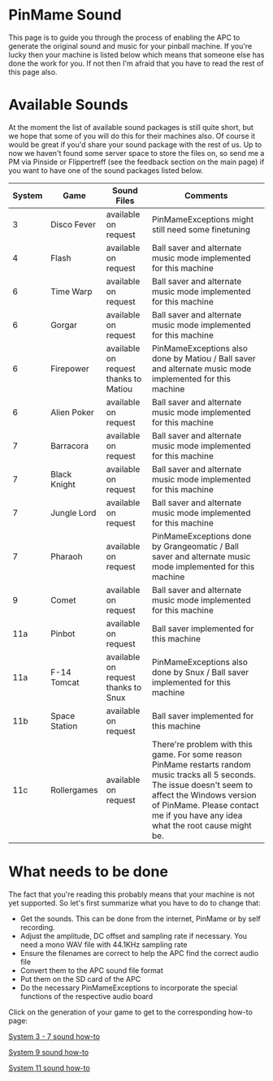 # PinMame Sound

This page is to guide you through the process of enabling the APC to generate the original sound and music for your pinball machine. 
If you're lucky then your machine is listed below which means that someone else has done the work for you. If not then I'm afraid that you have to read the rest of this page also.

# Available Sounds

At the moment the list of available sound packages is still quite short, but we hope that some of you will do this for their machines also. Of course it would be great if you'd share your sound package with the rest of us. Up to now we haven't found some server space to store the files on, so send me a PM via Pinside or Flippertreff (see the feedback section on the main page) if you want to have one of the sound packages listed below.

|System|Game| Sound Files |Comments|
|--|--|--|--|
|3|Disco Fever| available on request| PinMameExceptions might still need some finetuning |
|4|Flash| available on request| Ball saver and alternate music mode implemented for this machine |
|6|Time Warp| available on request | Ball saver and alternate music mode implemented for this machine |
|6|Gorgar| available on request | Ball saver and alternate music mode implemented for this machine |
|6|Firepower| available on request thanks to Matiou | PinMameExceptions also done by Matiou / Ball saver and alternate music mode implemented for this machine |
|6|Alien Poker| available on request | Ball saver and alternate music mode implemented for this machine |
|7|Barracora| available on request | Ball saver and alternate music mode implemented for this machine |
|7|Black Knight| available on request| Ball saver and alternate music mode implemented for this machine |
|7|Jungle Lord| available on request| Ball saver and alternate music mode implemented for this machine |
|7|Pharaoh| available on request| PinMameExceptions done by Grangeomatic / Ball saver and alternate music mode implemented for this machine|
|9|Comet|available on request| Ball saver and alternate music mode implemented for this machine |
|11a|Pinbot| available on request| Ball saver implemented for this machine |
|11a|F-14 Tomcat| available on request thanks to Snux | PinMameExceptions also done by Snux / Ball saver implemented for this machine|
|11b|Space Station| available on request| Ball saver implemented for this machine |
|11c|Rollergames| available on request| There're problem with this game. For some reason PinMame restarts random music tracks all 5 seconds. The issue doesn't seem to affect the Windows version of PinMame. Please contact me if you have any idea what the root cause might be. |

# What needs to be done

The fact that you're reading this probably means that your machine is not yet supported. So let's first summarize what you have to do to change that:

* Get the sounds. This can be done from the internet, PinMame or by self recording.
* Adjust the amplitude, DC offset and sampling rate if necessary. You need a mono WAV file with 44.1KHz sampling rate
* Ensure the filenames are correct to help the APC find the correct audio file
* Convert them to the APC sound file format
* Put them on the SD card of the APC
* Do the necessary PinMameExceptions to incorporate the special functions of the respective audio board

Click on the generation of your game to get to the corresponding how-to page:

[System 3 - 7 sound how-to](https://github.com/AmokSolderer/APC/blob/master/DOC/PinMameSound_3_7.md)

[System 9 sound how-to](https://github.com/AmokSolderer/APC/blob/master/DOC/PinMameSound_9.md)

[System 11 sound how-to](https://github.com/AmokSolderer/APC/blob/master/DOC/PinMameSound_11.md)
